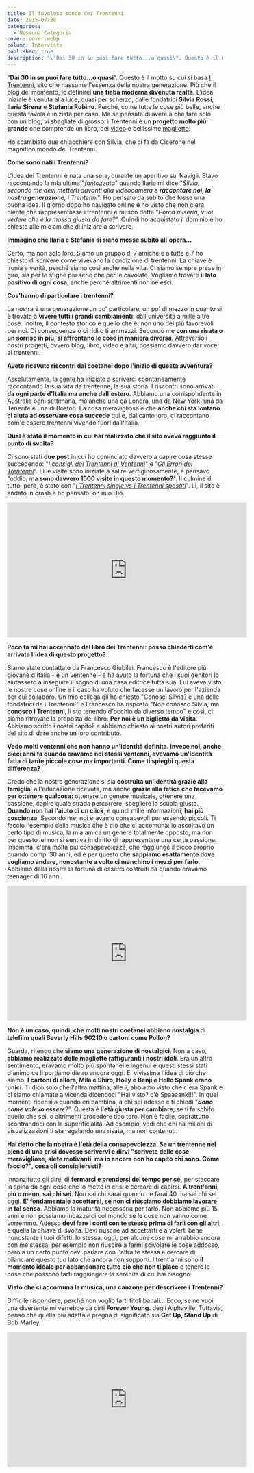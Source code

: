 ```yaml
---
title: Il favoloso mondo dei Trentenni
date: 2015-07-28
categories:
  - Nessuna Categoria
cover: cover.webp
column: Interviste
published: true
description: "\"Dai 30 in su puoi fare tutto...o quasi\". Questo è il motto su cui si basa I Trentenni, sito che riassume l'essenza della nostra generazione. Più che il blog del momento, lo definirei una fiaba moderna divenuta realtà."
---
```

"**Dai 30 in su puoi fare tutto...o quasi**". Questo è il motto su cui si basa [I Trentenni](https://www.itrentenni.com/), sito che riassume l'essenza della nostra generazione. Più che il blog del momento, lo definirei **una fiaba moderna divenuta realtà**. L'idea iniziale è venuta alla luce, quasi per scherzo, dalle fondatrici **Silvia Rossi**, **Ilaria Sirena** e **Stefania Rubino**. Perché, come tutte le cose più belle, anche questa favola è iniziata per caso. Ma se pensate di avere a che fare solo con un blog, vi sbagliate di grosso: i Trentenni è un **progetto molto più grande** che comprende un libro, dei [video](https://www.itrentenni.com/category/video-2/) e bellissime [magliette](https://www.itrentenni.com/30n-tshirt/).

Ho scambiato due chiacchiere con Silvia, che ci fa da Cicerone nel magnifico mondo dei Trentenni.

**Come sono nati i Trentenni?**

L'idea dei Trentenni è nata una sera, durante un aperitivo sui Navigli. Stavo raccontando la mia ultima "_fantozzata_" quando Ilaria mi dice "_Silvia, secondo me devi metterti davanti alla videocamera e **raccontare noi, la nostra generazione**, i Trentenni_". Ho pensato da subito che fosse una buona idea. Il giorno dopo ho navigato online e ho visto che non c'era niente che rappresentasse i trentenni e mi son detta "_Porca miseria, vuoi vedere che è la mossa giusta da fare?_". Quindi ho acquistato il dominio e ho chiesto alle mie amiche di iniziare a scrivere.

**Immagino che Ilaria e Stefania si siano messe subito all'opera...**

Certo, ma non solo loro. Siamo un gruppo di 7 amiche e a tutte e 7 ho chiesto di scrivere come vivevano la condizione di trentenni. La chiave è ironia e verità, perché siamo così anche nella vita. Ci siamo sempre prese in giro, sia per le sfighe più serie che per le cavolate. Vogliamo trovare **il lato positivo di ogni cosa**, anche perché altrimenti non ne esci.

**Cos'hanno di particolare i trentenni?**

La nostra è una generazione un po' particolare, un po' di mezzo in quanto si è trovata a **vivere tutti i grandi cambiamenti**: dall'università a mille altre cose. Inoltre, il contesto storico è quello che è, non uno dei più favorevoli per noi. Di conseguenza o ci ridi o ti ammazzi. Secondo me **con una risata o un sorriso in più, si affrontano le cose in maniera diversa**. Attraverso i nostri progetti, ovvero blog, libro, video e altri, possiamo davvero dar voce ai trentenni.

**Avete ricevuto riscontri dai coetanei dopo l'inizio di questa avventura?**

Assolutamente, la gente ha iniziato a scriverci spontaneamente raccontando la sua vita da trentenne, la sua storia. I riscontri sono arrivati **da ogni parte d'Italia ma anche dall'estero**. Abbiamo una corrispondente in Australia ogni settimana, ma anche una da Londra, una da New York, una da Tenerife e una di Boston. La cosa meravigliosa è che **anche chi sta lontano ci aiuta ad osservare cosa succede** qui e, dal canto loro, ci raccontano com'è essere trentenni vivendo fuori dall'Italia.

**Qual è stato il momento in cui hai realizzato che il sito aveva raggiunto il punto di svolta?**

Ci sono stati **due post** in cui ho cominciato davvero a capire cosa stesse succedendo: "_[I consigli dei Trentenni ai Ventenni](https://www.itrentenni.com/i-consigli-dei-trentenni-ai-ventenni/)_" e "_[Gli Errori dei Trentenni](https://www.itrentenni.com/gli-errori-dei-trentenni/)_". Lì le visite sono iniziate a salire vertiginosamente, e pensavo "oddio, ma **sono davvero 1500 visite in questo momento?**". Il culmine di tutto, però, è stato con "_[i Trentenni single vs i Trentenni sposati](https://www.itrentenni.com/trentenni-single-vs-trentenni-sposati/)_". Lì, il sito è andato in crash e ho pensato: oh mio Dio.

<iframe width="560" height="315" src="https://www.youtube.com/embed/4aM7SNfgN_Y" frameborder="0" allow="accelerometer; autoplay; encrypted-media; gyroscope; picture-in-picture" allowfullscreen title="Trentenni"></iframe>

**Poco fa mi hai accennato del libro dei Trentenni: posso chiederti com'è arrivata l'idea di questo progetto?**

Siamo state contattate da Francesco Giubilei. Francesco è l'editore più giovane d'Italia - è un ventenne - e ha avuto la fortuna che i suoi genitori lo aiutassero a inseguire il sogno di una casa editrice tutta sua. Lui aveva visto le nostre cose online e il caso ha voluto che facesse un lavoro per l'azienda per cui collaboro. Un mio collega gli ha chiesto "Conosci Silvia? è una delle fondatrici de i Trentenni!" e Francesco ha risposto "Non conosco Silvia, ma **conosco i Trentenni**, li sto tenendo d'occhio da diverso tempo" e così, ci siamo ritrovate la proposta del libro. **Per noi è un biglietto da visita**. Abbiamo scritto i nostri capitoli e abbiamo chiesto ai nostri autori preferiti del sito di dare anche un loro contributo.

**Vedo molti ventenni che non hanno un'identità definita. Invece noi, anche dieci anni fa quando eravamo noi stessi ventenni, avevamo un'identità fatta di tante piccole cose ma importanti. Come ti spieghi questa differenza?**

Credo che la nostra generazione si sia **costruita un'identità grazie alla famiglia**, all'educazione ricevuta, ma anche **grazie alla fatica che facevamo per ottenere qualcosa:** ottenere un genere musicale, ottenere una passione, capire quale strada percorrere, scegliere la scuola giusta. **Quando non hai l'aiuto di un click**, e quindi mille informazioni, **hai più coscienza**. Secondo me, noi eravamo consapevoli pur essendo piccoli. Ti faccio l'esempio della musica che è ciò che ci accomuna: io ascoltavo un certo tipo di musica, la mia amica un genere totalmente opposto, ma non per questo lei non si sentiva in diritto di rappresentare una certa passione. Insomma, c'era molta più consapevolezza, che raggiunge il picco proprio quando compi 30 anni, ed è per questo che **sappiamo esattamente dove vogliamo andare, nonostante a volte ci manchino i mezzi per farlo.** Abbiamo dalla nostra la fortuna di esserci costruiti da quando eravamo teenager di 16 anni.

<iframe width="560" height="315" src="https://www.youtube.com/embed/QraIYQdHySI" frameborder="0" allow="accelerometer; autoplay; encrypted-media; gyroscope; picture-in-picture" allowfullscreen title="Trentenni"></iframe>

**Non è un caso, quindi, che molti nostri coetanei abbiano nostalgia di telefilm quali Beverly Hills 90210 o cartoni come Pollon?**

Guarda, ritengo che **siamo una generazione di nostalgici**. Non a caso, **abbiamo realizzato delle magliette raffiguranti i nostri idoli**. Era un altro sentimento, eravamo molto più spontanei e ingenui e questi stessi stati d'animo ce li portiamo dietro ancora oggi. E' vivissima l'idea di ciò che siamo. **I cartoni di allora, Mila e Shiro, Holly e Benji e Hello Spank erano unici**. Ti dico solo che l'altra mattina, alle 7, abbiamo visto che c'era Spank e ci siamo chiamate a vicenda dicendoci "Hai visto? c'è Spaaaank!!!". In quei momenti ripensi a quando eri bambina, a chi sei adesso e ti chiedi "_**Sono come volevo essere**_?". Questa è l'**età giusta per cambiare**, se ti fa schifo quello che sei, o altrimenti procedere tipo toro. Non è facile, soprattutto scontrandoci con la superificialità. Ad esempio, vedi che chi ha milioni di visualizzazioni ti sta regalando una risata, ma non contenuti.

**Hai detto che la nostra è l'età della consapevolezza. Se un trentenne nel pieno di una crisi dovesse scrivervi e dirvi "scrivete delle cose meravigliose, siete motivanti, ma io ancora non ho capito chi sono. Come faccio?", cosa gli consiglieresti?**

Innanzitutto gli direi di **fermarsi e prendersi del tempo per sé,** per staccare la spina da ogni cosa che lo mette in crisi e cercare di capirsi. **A trent'anni, più o meno, sai chi sei**. Non sai chi sarai quando ne farai 40 ma sai chi sei oggi. **E' fondamentale accettarsi, se non ci riusciamo dobbiamo lavorare in tal senso**. Abbiamo la maturità necessaria per farlo. Non abbiamo più 15 anni e non possiamo incazzarci col mondo se le cose non vanno come vorremmo. Adesso **devi fare i conti con te stesso prima di farli con gli altri**, è quella la chiave di svolta. Devi riuscire ad accettarti e a volerti bene nonostante i tuoi difetti. Io stessa, oggi, per alcune cose mi arrabbio ancora con me stessa, per esempio non riuscire a farmi scivolare le cose addosso, però a un certo punto devi parlare con l'altra te stessa e cercare di bilanciare questo tuo lato che ancora non sopporti. I trent'anni sono **il momento ideale per abbandonare tutto ciò che non ti piace** e tenere le cose che possono farti raggiungere la serenità di cui hai bisogno.

**Visto che ci accomuna la musica, una canzone per descrivere i Trentenni?**

Difficile rispondere, perché non voglio farti titoli banali....Ecco, se ne vuoi una divertente mi verrebbe da dirti **Forever Young.** degli Alphaville. Tuttavia, penso che quella più adatta e pregna di significato sia **Get Up, Stand Up** di Bob Marley.

<iframe width="560" height="315" src="https://www.youtube.com/embed/q7iXcKKpdx0" frameborder="0" allow="accelerometer; autoplay; encrypted-media; gyroscope; picture-in-picture" allowfullscreen title="Trentenni"></iframe>
